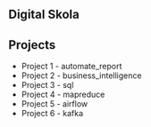 ## Digital Skola
## Projects
- Project 1 - automate_report
- Project 2 - business_intelligence
- Project 3 - sql
- Project 4 - mapreduce
- Project 5 - airflow
- Project 6 - kafka